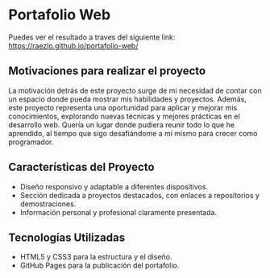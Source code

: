 # Portafolio Web

Puedes ver el resultado a traves del siguiente link: https://raezlo.github.io/portafolio-web/


<h2>Motivaciones para realizar el proyecto</h2>

La motivación detrás de este proyecto surge de mi necesidad de contar con un espacio donde pueda mostrar mis habilidades y proyectos. Además, este proyecto representa una oportunidad para aplicar y mejorar mis conocimientos, explorando nuevas técnicas y mejores prácticas en el desarrollo web. Quería un lugar donde pudiera reunir todo lo que he aprendido, al tiempo que sigo desafiándome a mí mismo para crecer como programador.

<h2>Características del Proyecto</h2>

- Diseño responsivo y adaptable a diferentes dispositivos.
- Sección dedicada a proyectos destacados, con enlaces a repositorios y demostraciones.
- Información personal y profesional claramente presentada.

<h2>Tecnologías Utilizadas</h2>

- HTML5 y CSS3 para la estructura y el diseño.
- GitHub Pages para la publicación del portafolio.
